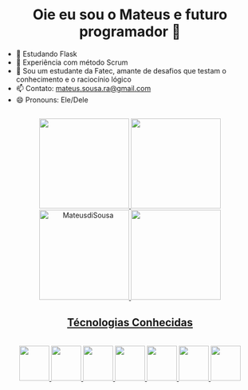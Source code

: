 
<h1 align="center"> Oie eu sou o Mateus e futuro programador 👋</h1>


- 🌱 Estudando Flask
- 🌟 Experiência com método Scrum
- 💬 Sou um estudante da Fatec, amante de desafios que testam o conhecimento e o raciocínio lógico
- 📫 Contato: mateus.sousa.ra@gmail.com
- 😄 Pronouns: Ele/Dele

##
<div align="center">
  <a href="https://github.com/MateusdiSousa">
  <img height="180em" src="https://github-readme-stats.vercel.app/api?username=MateusdiSousa&show_icons=true&theme=dracula&include_all_commits=true&count_private=true"/>
  <img height="180em" src="https://github-readme-stats.vercel.app/api/top-langs/?username=MateusdiSousa&layout=compact&langs_count=7&theme=dracula"/>
  <img height="180em" src="https://github-readme-streak-stats.herokuapp.com/?user=MateusdiSousa&theme=dracula" alt="MateusdiSousa" />
  <img height="180em" src="https://cdn.picrew.me/shareImg/org/202212/188948_hdGE0L1n.png"/>
</div>
  
<h2 align= "center"> Técnologias Conhecidas</h2>
<div align='center' style="display: inline_block"><br>
    <img height = '70' width = '60' src="https://cdn.jsdelivr.net/gh/devicons/devicon/icons/css3/css3-original.svg" />
    <img height = '70' width = '60' src="https://cdn.jsdelivr.net/gh/devicons/devicon/icons/html5/html5-original.svg" />
    <img height = '70' width = '60' src="https://cdn.jsdelivr.net/gh/devicons/devicon/icons/bootstrap/bootstrap-original.svg" />
    <img height = '70' width = '60' src="https://cdn.jsdelivr.net/gh/devicons/devicon/icons/mysql/mysql-plain-wordmark.svg" />
    <img height = '70' width = '60' src="https://cdn.jsdelivr.net/gh/devicons/devicon/icons/sqlalchemy/sqlalchemy-original.svg" />
    <img height = '70' width = '60' src="https://cdn.jsdelivr.net/gh/devicons/devicon/icons/python/python-original.svg" />
    <img height = '70' width = '60' src="https://cdn.jsdelivr.net/gh/devicons/devicon/icons/flask/flask-original.svg" />
 </div>

 ##
